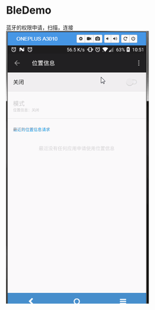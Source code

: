 # BleDemo
蓝牙的权限申请，扫描，连接
![image](https://github.com/wangchang163/BleDemo/blob/master/image/ble.gif)
